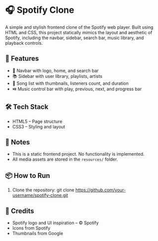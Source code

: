 # 🎧 Spotify Clone

A simple and stylish frontend clone of the Spotify web player. Built using HTML and CSS, this project statically mimics the layout and aesthetic of Spotify, including the navbar, sidebar, search bar, music library, and playback controls.


## 🚀 Features

- 🎵 Navbar with logo, home, and search bar  
- 📚 Sidebar with user library, playlists, artists
- 🎼 Song list with thumbnails, listeners count, and duration  
- ⏯️ Music control bar with play, previous, next, and progress bar


## 🛠️ Tech Stack

- HTML5 – Page structure  
- CSS3 – Styling and layout  


## 📝 Notes

- This is a static frontend project. No functionality is implemented.
- All media assets are stored in the `resources/` folder.


## 📦 How to Run

1. Clone the repository:
   git clone https://github.com/your-username/spotify-clone.git



## 📎 Credits

- Spotify logo and UI inspiration – © Spotify  
- Icons from Spotify  
- Thumbnails from Google